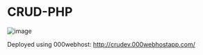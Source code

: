 # CRUD-PHP

![image](https://github.com/devjainofficial/CRUD-PHP/assets/69387311/538ff47f-248e-4c7f-9b48-f52f8560c616)

Deployed using 000webhost:
http://crudev.000webhostapp.com/


